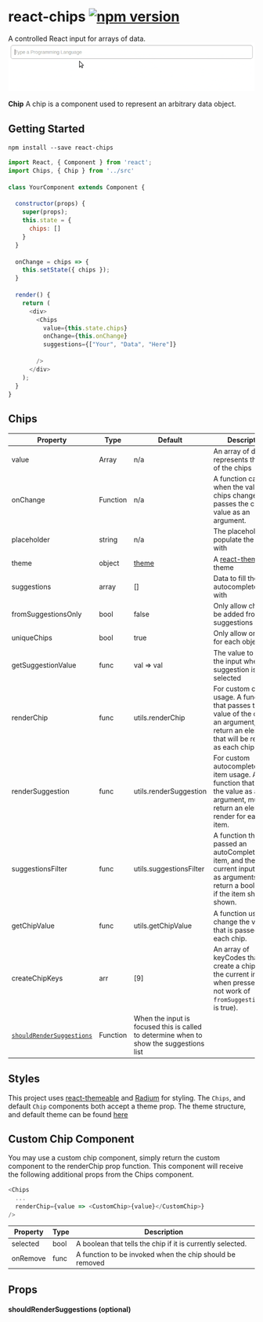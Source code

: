 # react-chips [![npm version](https://badge.fury.io/js/react-chips.svg)](https://badge.fury.io/js/react-chips)

A controlled React input for arrays of data.
![Example](assets/example.gif)

**Chip**
A chip is a component used to represent an arbitrary data object.


## Getting Started

```
npm install --save react-chips
```

```js
import React, { Component } from 'react';
import Chips, { Chip } from '../src'

class YourComponent extends Component {

  constructor(props) {
    super(props);
    this.state = {
      chips: []
    }
  }

  onChange = chips => {
    this.setState({ chips });
  }

  render() {
    return (
      <div>
        <Chips
          value={this.state.chips}
          onChange={this.onChange}
          suggestions={["Your", "Data", "Here"]}

        />
      </div>
    );
  }
}
```

## Chips

|Property|Type|Default|Description|
|--------|----|-------|-----------|
|value|Array|n/a|An array of data that represents the value of the chips|
|onChange|Function|n/a|A function called when the value of chips changes, passes the chips value as an argument.|
|placeholder|string|n/a|The placeholder to populate the input with|
|theme|object|[theme](src/theme.js)|A [react-themeable](https://github.com/markdalgleish/react-themeable) theme|
|suggestions|array|[]|Data to fill the autocomplete list with|
|fromSuggestionsOnly|bool|false|Only allow chips to be added from the suggestions list|
|uniqueChips|bool|true|Only allow one chip for each object|
|getSuggestionValue|func|val => val|The value to show in the input when a suggestion is selected|
|renderChip|func|utils.renderChip|For custom chip usage. A function that passes the value of the chip as an argument, must return an element that will be rendered as each chip.|
|renderSuggestion|func|utils.renderSuggestion|For custom autocomplete list item usage. A function that passes the value as an argument, must return an element to render for each list item.|
|suggestionsFilter|func|utils.suggestionsFilter|A function that is passed an autoCompleteData item, and the current input value as arguments. Must return a boolean for if the item should be shown.|
|getChipValue|func|utils.getChipValue|A function used to change the value that is passed into each chip.|
|createChipKeys|arr|[9]|An array of keyCodes that will create a chip with the current input when pressed. (Will not work of `fromSuggestionsOnly` is true).|
|[`shouldRenderSuggestions`](#shouldRenderSuggestionsProp)|Function|When the input is focused this is called to determine when to show the suggestions list|

## Styles

This project uses [react-themeable](https://github.com/markdalgleish/react-themeable) and  [Radium](http://stack.formidable.com/radium/) for styling. The `Chips`, and default `Chip` components both accept a theme prop. The theme structure, and default theme can be found [here](src/theme.js)

## Custom Chip Component
You may use a custom chip component, simply return the custom component to the renderChip prop function. This component will receive the following additional props from the Chips component.

```js
<Chips
  ...
  renderChip={value => <CustomChip>{value}</CustomChip>}
/>
```

|Property|Type|Description|
|--------|----|-----------|
|selected|bool|A boolean that tells the chip if it is currently selected.|
|onRemove|func|A function to be invoked when the chip should be removed|

## Props

<a name="shouldRenderSuggestionsProp"></a>
#### shouldRenderSuggestions (optional)